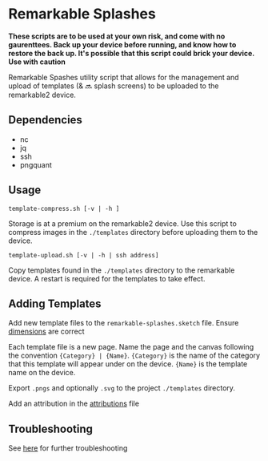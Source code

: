 # Remarkable Splashes

**These scripts are to be used at your own risk, and come with no gaurenttees. Back up your device before running, and know how to restore the back up. It's possible that this script could brick your device. Use with caution**

Remarkable Spashes utility script that allows for the management and upload of templates (& :soon: splash screens) to be uploaded to the remarkable2 device.

## Dependencies

- nc
- jq
- ssh
- pngquant

## Usage

`template-compress.sh [-v | -h ]`

Storage is at a premium on the remarkable2 device. Use this script to
compress images in the `./templates` directory before uploading them to the device.

`template-upload.sh [-v | -h | ssh address]`

Copy templates found in the `./templates` directory to the remarkable device. A restart is required for the templates to take effect.

## Adding Templates

Add new template files to the `remarkable-splashes.sketch` file. Ensure [dimensions](https://remarkablewiki.com/tips/templates) are correct

Each template file is a new page. Name the page and the canvas following the convention `{Category} | {Name}`. `{Category}` is the name of the category that this template will appear under on the device. `{Name}` is the template name on the device.

Export `.pngs` and optionally `.svg` to the project `./templates` directory.

Add an attribution in the [attributions](attribution.md) file

## Troubleshooting

See [here](https://remarkablewiki.com/tips/templates) for further troubleshooting 
